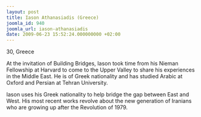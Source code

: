 ```yaml
---
layout: post
title: Iason Athanasiadis (Greece)
joomla_id: 940
joomla_url: iason-athanasiadis
date: 2009-06-23 15:52:24.000000000 +02:00
---
```

30, Greece
<p>At the invitation of Building Bridges, Iason took time from his Nieman Fellowship at Harvard to come to the Upper Valley to share his experiences in the Middle East. He is of Greek nationality and has studied Arabic at Oxford and Persian at Tehran University.</p>
<p>Iason uses his Greek nationality to help bridge the gap between East and West. His most recent works revolve about the new generation of Iranians who are growing up after the Revolution of 1979.</p>
<p> </p>
